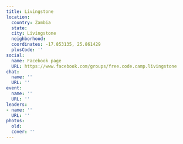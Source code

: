 ```yaml
---
title: Livingstone
location:
  country: Zambia
  state: 
  city: Livingstone
  neighborhood: 
  coordinates: -17.853135, 25.861429
  plusCode: ''
social:
  name: Facebook page
  URL: https://www.facebook.com/groups/free.code.camp.livingstone
chat:
  name: ''
  URL: ''
event:
  name: ''
  URL: ''
leaders:
- name: ''
  URL: ''
photos:
  old: 
  cover: ''
---
```

